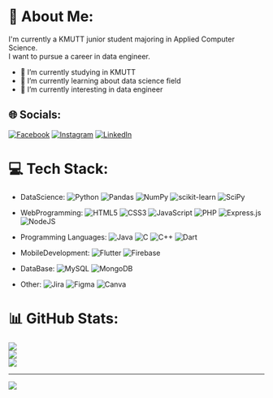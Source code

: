 # 💫 About Me:
I'm currently a KMUTT junior student majoring in Applied Computer Science. <br>I want to pursue a career in data engineer.

- 🔭 I’m currently studying in KMUTT
- 🌱 I’m currently learning about data science field
- 🤔 I’m currently interesting in data engineer 


## 🌐 Socials:
[![Facebook](https://img.shields.io/badge/Facebook-%231877F2.svg?logo=Facebook&logoColor=white)](https://facebook.com/PLAYMAKER1412) [![Instagram](https://img.shields.io/badge/Instagram-%23E4405F.svg?logo=Instagram&logoColor=white)](https://instagram.com/teammpp) [![LinkedIn](https://img.shields.io/badge/LinkedIn-%230077B5.svg?logo=linkedin&logoColor=white)](https://linkedin.com/in/pronphol-tangadulrat-2644b01a6) 


# 💻 Tech Stack:
- DataScience: ![Python](https://img.shields.io/badge/python-3670A0?style=for-the-badge&logo=python&logoColor=ffdd54) 
![Pandas](https://img.shields.io/badge/pandas-%23150458.svg?style=for-the-badge&logo=pandas&logoColor=white) 
![NumPy](https://img.shields.io/badge/numpy-%23013243.svg?style=for-the-badge&logo=numpy&logoColor=white) 
![scikit-learn](https://img.shields.io/badge/scikit--learn-%23F7931E.svg?style=for-the-badge&logo=scikit-learn&logoColor=white) 
![SciPy](https://img.shields.io/badge/SciPy-%230C55A5.svg?style=for-the-badge&logo=scipy&logoColor=%white) 

- WebProgramming: ![HTML5](https://img.shields.io/badge/html5-%23E34F26.svg?style=for-the-badge&logo=html5&logoColor=white)
![CSS3](https://img.shields.io/badge/css3-%231572B6.svg?style=for-the-badge&logo=css3&logoColor=white) 
![JavaScript](https://img.shields.io/badge/javascript-%23323330.svg?style=for-the-badge&logo=javascript&logoColor=%23F7DF1E)
![PHP](https://img.shields.io/badge/php-%23777BB4.svg?style=for-the-badge&logo=php&logoColor=white) 
![Express.js](https://img.shields.io/badge/express.js-%23404d59.svg?style=for-the-badge&logo=express&logoColor=%2361DAFB) 
![NodeJS](https://img.shields.io/badge/node.js-6DA55F?style=for-the-badge&logo=node.js&logoColor=white) 

- Programming Languages: ![Java](https://img.shields.io/badge/java-%23ED8B00.svg?style=for-the-badge&logo=java&logoColor=white)
![C](https://img.shields.io/badge/c-%2300599C.svg?style=for-the-badge&logo=c&logoColor=white) 
![C++](https://img.shields.io/badge/c++-%2300599C.svg?style=for-the-badge&logo=c%2B%2B&logoColor=white) 
![Dart](https://img.shields.io/badge/dart-%230175C2.svg?style=for-the-badge&logo=dart&logoColor=white) 

- MobileDevelopment: ![Flutter](https://img.shields.io/badge/Flutter-%2302569B.svg?style=for-the-badge&logo=Flutter&logoColor=white)
![Firebase](https://img.shields.io/badge/firebase-%23039BE5.svg?style=for-the-badge&logo=firebase) 

- DataBase: ![MySQL](https://img.shields.io/badge/mysql-%2300f.svg?style=for-the-badge&logo=mysql&logoColor=white) 
![MongoDB](https://img.shields.io/badge/MongoDB-%234ea94b.svg?style=for-the-badge&logo=mongodb&logoColor=white) 

- Other: ![Jira](https://img.shields.io/badge/jira-%230A0FFF.svg?style=for-the-badge&logo=jira&logoColor=white)
![Figma](https://img.shields.io/badge/figma-%23F24E1E.svg?style=for-the-badge&logo=figma&logoColor=white) 
![Canva](https://img.shields.io/badge/Canva-%2300C4CC.svg?style=for-the-badge&logo=Canva&logoColor=white) 

# 📊 GitHub Stats:
![](https://github-readme-stats.vercel.app/api?username=teamchz&theme=dark&hide_border=true&include_all_commits=false&count_private=false)<br/>
![](https://github-readme-streak-stats.herokuapp.com/?user=teamchz&theme=dark&hide_border=true)<br/>
![](https://github-readme-stats.vercel.app/api/top-langs/?username=teamchz&theme=dark&hide_border=true&include_all_commits=false&count_private=false&layout=compact)

---
[![](https://visitcount.itsvg.in/api?id=teamchz&icon=0&color=0)](https://visitcount.itsvg.in)

<!-- Proudly created with GPRM ( https://gprm.itsvg.in ) -->

<!--
**teamchz/teamchz** is a ✨ _special_ ✨ repository because its `README.md` (this file) appears on your GitHub profile.

Here are some ideas to get you started:

- 🔭 I’m currently working on ...
- 🌱 I’m currently learning ...
- 👯 I’m looking to collaborate on ...
- 🤔 I’m looking for help with ...
- 💬 Ask me about ...
- 📫 How to reach me: ...
- 😄 Pronouns: ...
- ⚡ Fun fact: ...
-->
